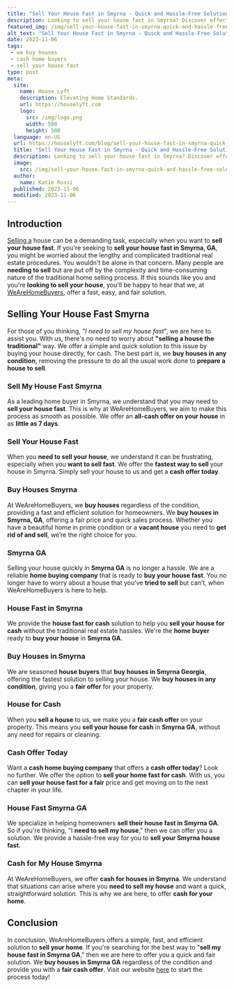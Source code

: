 ```yaml
---
title: "Sell Your House Fast in Smyrna - Quick and Hassle-Free Solutions"
description: Looking to sell your house fast in Smyrna? Discover effective strategies to sell your home quickly and hassle-free. Get the best offers now!
featured_img: /img/sell-your-house-fast-in-smyrna-quick-and-hassle-free-solutions.webp
alt_text: "Sell Your House Fast in Smyrna - Quick and Hassle-Free Solutions"
date: 2023-11-06
tags:
 - we buy houses
 - cash home buyers
 - sell your house fast
type: post
meta:
  site:
    name: House Lyft
    description: Elevating Home Standards.
    url: https://houselyft.com
    logo:
      src: /img/logo.png
      width: 500
      height: 500
  language: en-US
  url: https://houselyft.com/blog/sell-your-house-fast-in-smyrna-quick-and-hassle-free-solutions
  title: "Sell Your House Fast in Smyrna - Quick and Hassle-Free Solutions"
  description: Looking to sell your house fast in Smyrna? Discover effective strategies to sell your home quickly and hassle-free. Get the best offers now!
  image:
    src: /img/sell-your-house-fast-in-smyrna-quick-and-hassle-free-solutions.webp
  author:
    name: Katie Rossi
  published: 2023-11-06
  modified: 2023-11-06
---
```


## Introduction

[Selling   a](https://tophomebuyingcompanies.com/blog/sell-your-house-fast-in-smyrna-quick-solutions-for-homeowners) house can be a demanding task, especially when you want to **sell your house fast**. If you're seeking to **sell your house fast in Smyrna, GA**, you might be worried about the lengthy and complicated traditional real estate procedures. You wouldn't be alone in that concern. Many people are **needing to sell** but are put off by the complexity and time-consuming nature of the traditional home selling process. If this sounds like you and you're **looking to sell your house**, you'll be happy to hear that we, at [WeAreHomeBuyers](https://www.wearehomebuyers.com/we-buy-houses-smyrna/), offer a fast, easy, and fair solution.

## Selling Your House Fast Smyrna

For those of you thinking, "*I need to sell my house fast*", we are here to assist you. With us, there's no need to worry about **"selling a house the traditional"** way. We offer a simple and quick solution to this issue by buying your house directly, for cash. The best part is, we **buy houses in any condition**, removing the pressure to do all the usual work done to **prepare a house to sell**.

### Sell My House Fast Smyrna

As a leading home buyer in Smyrna, we understand that you may need to **sell your house fast**. This is why at WeAreHomeBuyers, we aim to make this process as smooth as possible. We offer an **all-cash offer on your house** in as **little as 7 days**. 

### Sell Your House Fast

When you **need to sell your house**, we understand it can be frustrating, especially when you **want to sell fast**. We offer the **fastest way to sell** your house in Smyrna. Simply sell your house to us and get a **cash offer today**.

### Buy Houses Smyrna

At WeAreHomeBuyers, we **buy houses** regardless of the condition, providing a fast and efficient solution for homeowners. We **buy houses in Smyrna, GA**, offering a fair price and quick sales process. Whether you have a beautiful home in prime condition or a **vacant house** you need to **get rid of and sell**, we’re the right choice for you.

### Smyrna GA

Selling your house quickly in **Smyrna GA** is no longer a hassle. We are a reliable **home buying company** that is ready to **buy your house fast**. You no longer have to worry about a house that you’ve **tried to sell** but can’t, when WeAreHomeBuyers is here to help.

### House Fast in Smyrna

We provide the **house fast for cash** solution to help you **sell your house for cash** without the traditional real estate hassles. We're the **home buyer** ready to **buy your house** in **Smyrna GA**.

### Buy Houses in Smyrna

We are seasoned **house buyers** that **buy houses in Smyrna Georgia**, offering the fastest solution to selling your house. We **buy houses in any condition**, giving you a **fair offer** for your property. 

### House for Cash

When you **sell a house** to us, we make you a **fair cash offer** on your property. This means you **sell your house for cash** in **Smyrna GA**, without any need for repairs or cleaning. 

### Cash Offer Today

Want a **cash home buying company** that offers a **cash offer today**? Look no further. We offer the option to **sell your home fast for cash**. With us, you can **sell your house fast for a fair** price and get moving on to the next chapter in your life.

### House Fast Smyrna GA

We specialize in helping homeowners **sell their house fast in Smyrna GA**. So if you're thinking, "I **need to sell my house**," then we can offer you a solution. We provide a hassle-free way for you to **sell your Smyrna house fast**.

### Cash for My House Smyrna

At WeAreHomeBuyers, we offer **cash for houses in Smyrna**. We understand that situations can arise where you **need to sell my house** and want a quick, straightforward solution. This is why we are here, to offer **cash for your home**.

## Conclusion

In conclusion, WeAreHomeBuyers offers a simple, fast, and efficient solution to **sell your home**. If you're searching for the best way to "**sell my house fast in Smyrna GA**," then we are here to offer you a quick and fair solution. We **buy houses in Smyrna GA** regardless of the condition and provide you with a **fair cash offer**. Visit our website [here](https://www.wearehomebuyers.com/we-buy-houses-smyrna/) to start the process today!